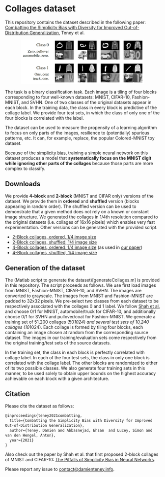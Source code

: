 # Collages dataset
This repository contains the dataset described in the following paper:
[Combatting the Simplicity Bias with Diversity for Improved Out-of-Distribution Generalization](https://arxiv.org/abs/????.?????), Teney et al.

<p align="center">
<img src="preview.png" width="400">
</p>

The task is a binary classification task. Each image is a tiling of four blocks corresponding to four well-known datasets: MNIST, CIFAR-10, Fashion-MNIST, and SVHN.
One of two classes of the original datasets appear in each block.
In the training data, the class in every block is predictive of the collage label.
We provide four test sets, in which the class of only one of the four blocks is correlated with the label.

The dataset can be used to measure the propensity of a learning algorithm to focus on only parts of the images, resilience to (potentially) spurious patterns, etc.
It can, for example, replace, the popular Colored-MNIST toy dataset.

Because of the [simplicity bias](https://arxiv.org/abs/2006.07710), training a simple neural network on this dataset produces a model that **systematically focus on the MNIST digit while ignoring other parts of the collages** because those parts are more complex to classify.

## Downloads
We provide **4-block** and **2-block** (MNIST and CIFAR only) versions of the dataset.
We provide them in **ordered** and **shuffled** version (blocks appearing in random order). The shuffled version can be used to demonstrate that a given method does not rely on a known or constant image structure.
We generated the collages in 1/4th resolution compared to the original datasets (i.e. collages of 16x16 pixels) which enables very fast experimentation.
Other versions can be generated with the provided script.

- [2-Block collages, ordered, 1/4 image size](collages-2blocks-randomOrder0-downsampling2.zip)
- [2-Block collages, shuffled, 1/4 image size](collages-2blocks-randomOrder1-downsampling2.zip)
- [4-Block collages, ordered, 1/4 image size](collages-4blocks-randomOrder0-downsampling2.zip)  (as used in [our paper](https://arxiv.org/abs/????.?????))
- [4-Block collages, shuffled, 1/4 image size](collages-4blocks-randomOrder1-downsampling2.zip)

## Generation of the dataset
The (Matlab script to generate the dataset)[generateCollages.m] is provided in this repository. The script proceeds as follows.
We use first load images from MNIST, Fashion-MNIST, CIFAR-10, and SVHN.
The images are converted to grayscale. The images from MNIST and Fashion-MNIST are padded to 32x32 pixels.
We pre-select two classes from each dataset to be respectively associated with the collages 0 and 1 label.
We follow [Shah et al.](https://arxiv.org/abs/2006.07710) and choose 0/1 for MNIST, automobile/truck for CIFAR-10, and additionally choose 0/1 for SVHN and pullover/coat for Fashion-MNIST.
We generate a training set of 51,200 collages (50*1024) and several test sets of 10,240 collages (10*1024).
Each collage is formed by tiling four blocks, each containing an image chosen at random from the corresponding source dataset.
The images in our training/evaluation sets come respectively from the original training/test sets of the source datasets.

In the training set, the class in each block is perfectly correlated with collage label.
In each of the four test sets, the class in only one block is correlated with the collage label. The other blocks are randomized to either of its two possible classes.
We also generate four training sets in this manner, to be used solely to obtain upper bounds on the highest accuracy achievable on each block with a given architecture.

## Citation
Please cite the dataset as follows:
```
@inproceedings{teney2021combatting,
  title={Combatting the Simplicity Bias with Diversity for Improved Out-of-Distribution Generalization},
  author={Teney, Damien and Abbasnejad, Ehsan  and Lucey, Simon and van den Hengel, Anton},
  year={2021}
}
```
Also check out the paper by Shah et al. that first proposed 2-block collages of MNIST and CIFAR-10: [The Pitfalls of Simplicity Bias in Neural Networks](https://arxiv.org/abs/2006.07710).

Please report any issue to [contact@damienteney.info](mailto:contact@damienteney.info).

